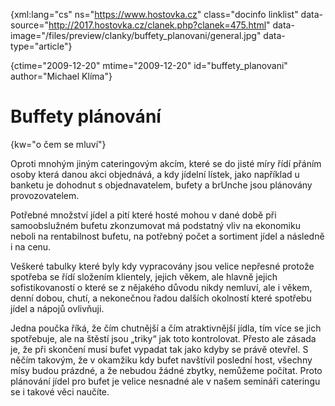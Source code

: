 
{xml:lang="cs" ns="https://www.hostovka.cz" class="docinfo linklist" data-source="http://2017.hostovka.cz/clanek.php?clanek=475.html" data-image="/files/preview/clanky/buffety_planovani/general.jpg" data-type="article"}

{ctime="2009-12-20" mtime="2009-12-20" id="buffety\_planovani" author="Michael Klíma"}

# Buffety plánování

{kw="o čem se mluví"}

Oproti mnohým jiným cateringovým akcím, které se do jisté míry řídí přáním osoby která danou akci objednává, a kdy jídelní lístek, jako například u banketu je dohodnut s objednavatelem, bufety a brUnche jsou plánovány provozovatelem.

Potřebné množství jídel a pití které hosté mohou v dané době při samoobslužném bufetu zkonzumovat má podstatný vliv na ekonomiku neboli na rentabilnost bufetu, na potřebný počet a sortiment jídel a následně i na cenu.

Veškeré tabulky které byly kdy vypracovány jsou velice nepřesné protože spotřeba se řídí složením klientely, jejich věkem, ale hlavně jejich sofistikovaností o které se z nějakého důvodu nikdy nemluví, ale i věkem, denní dobou, chutí, a nekonečnou řadou dalších okolností které spotřebu jídel a nápojů ovlivňuji.

Jedna poučka říká, že čím chutnější a čím atraktivnější jídla, tím více se jich spotřebuje, ale na štěstí jsou „triky“ jak toto kontrolovat. Přesto ale zásada je, že při skončení musí bufet vypadat tak jako kdyby se právě otevřel. S něčím takovým, že v okamžiku kdy bufet navštívil poslední host, všechny mísy budou prázdné, a že nebudou žádné zbytky, nemůžeme počítat. Proto plánování jídel pro bufet je velice nesnadné ale v našem semináři cateringu se i takové věci naučíte.


